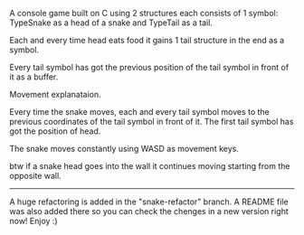 A console game built on C using 2 structures each consists of 1 symbol: TypeSnake as a head of a snake and TypeTail as a tail.

Each and every time head eats food it gains 1 tail structure in the end as a symbol.

Every tail symbol has got the previous position of the tail symbol in front of it as a buffer.

Movement explanataion.

Every time the snake moves, each and every tail symbol moves to the previous coordinates of the tail symbol in front of it. The first tail symbol has got the position of head.

The snake moves constantly using WASD as movement keys. 

btw if a snake head goes into the wall it continues moving starting from the opposite wall.

----------------------------------------------------------------------------
A huge refactoring is added in the "snake-refactor" branch. A README file was also added there so you can check the chenges in a new version right now! Enjoy :)
